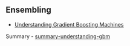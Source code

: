 ## Ensembling

- [Understanding Gradient Boosting Machines](https://towardsdatascience.com/understanding-gradient-boosting-machines-using-xgboost-and-lightgbm-parameters-3af1f9db9700)

Summary - [summary-understanding-gbm](/summary-understanding-gbm.md)
